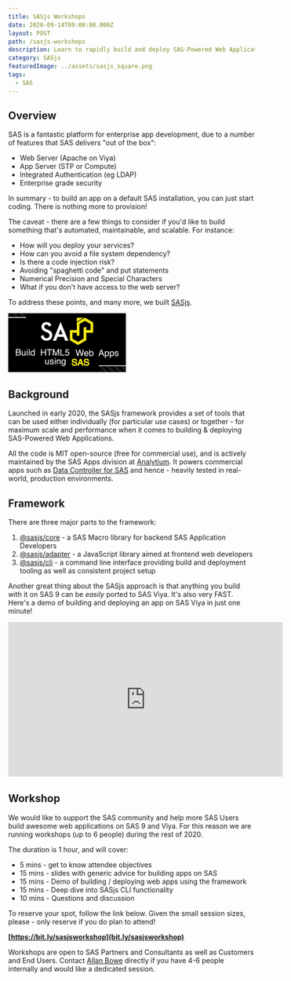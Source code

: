 ```yaml
---
title: SASjs Workshops
date: 2020-09-14T09:00:00.000Z
layout: POST
path: /sasjs-workshops
description: Learn to rapidly build and deploy SAS-Powered Web Applications on both SAS 9 and Viya using the SASjs framework
category: SASjs
featuredImage: ../assets/sasjs_square.png
tags:
  - SAS
---
```


## Overview

SAS is a fantastic platform for enterprise app development, due to a number of features that SAS delivers "out of the box":

- Web Server (Apache on Viya)
- App Server (STP or Compute)
- Integrated Authentication (eg LDAP)
- Enterprise grade security

In summary - to build an app on a default SAS installation, you can just start coding. There is nothing more to provision!

The caveat - there are a few things to consider if you'd like to build something that's automated, maintainable, and scalable. For instance:

- How will you deploy your services?
- How can you avoid a file system dependency?
- Is there a code injection risk?
- Avoiding "spaghetti code" and put statements
- Numerical Precision and Special Characters
- What if you don't have access to the web server?

To address these points, and many more, we built [SASjs](https://sasjs.io).

![SASjs](../assets/sasjs_240x120.png)

## Background

Launched in early 2020, the SASjs framework provides a set of tools that can be used either individually (for particular use cases) or together - for maximum scale and performance when it comes to building & deploying SAS-Powered Web Applications.

All the code is MIT open-source (free for commercial use), and is actively maintained by the SAS Apps division at [Analytium](https://analytium.co.uk). It powers commercial apps such as [Data Controller for SAS](https://datacontroller.io) and hence - heavily tested in real-world, production environments.

## Framework

There are three major parts to the framework:

1. [@sasjs/core](https://github.com/sasjs/core) - a SAS Macro library for backend SAS Application Developers
2. [@sasjs/adapter](https://github.com/sasjs/adapter) - a JavaScript library aimed at frontend web developers
3. [@sasjs/cli](https://github.com/sasjs/cli) - a command line interface providing build and deployment tooling as well as consistent project setup

Another great thing about the SASjs approach is that anything you build with it on SAS 9 can be _easily_ ported to SAS Viya. It's also very FAST. Here's a demo of building and deploying an app on SAS Viya in just one minute!

<iframe width="560" height="315" src="https://www.youtube.com/embed/WwGptgvSqSw" frameborder="0" allow="accelerometer; autoplay; encrypted-media; gyroscope; picture-in-picture" allowfullscreen></iframe>

## Workshop

We would like to support the SAS community and help more SAS Users build awesome web applications on SAS 9 and Viya. For this reason we are running workshops (up to 6 people) during the rest of 2020.

The duration is 1 hour, and will cover:

- 5 mins - get to know attendee objectives
- 15 mins - slides with generic advice for building apps on SAS
- 15 mins - Demo of building / deploying web apps using the framework
- 15 mins - Deep dive into SASjs CLI functionality
- 10 mins - Questions and discussion

To reserve your spot, follow the link below. Given the small session sizes, please - only reserve if you do plan to attend!

**[https://bit.ly/sasjsworkshop](bit.ly/sasjsworkshop)**

Workshops are open to SAS Partners and Consultants as well as Customers and End Users. Contact [Allan Bowe](https://www.linkedin.com/in/allanbowe/) directly if you have 4-6 people internally and would like a dedicated session.
